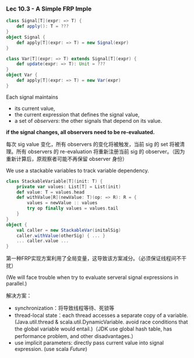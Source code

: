 ### Lec 10.3 - A Simple FRP Imple

```scala
class Signal[T](expr: => T) {
    def apply(): T = ???
}
object Signal {
    def apply[T](expr: => T) = new Signal(expr)
}

class Var[T](expr: => T) extends Signal[T](expr) {
    def update(expr: => T): Unit = ???
}
object Var {
    def apply[T](expr: => T) = new Var(expr)
}
```



Each signal maintains

- its current value,
- the current expression that defines the signal value,
- a set of *observers*: the other signals that depend on its value.

**if the signal changes, all observers need to be re-evaluated.**



每次 sig value 变化，所有 observers 的变化将被触发，当前 sig 的 set 将被清理。所有 observers 的 re-evaluation 将重新注册当前 sig 的 observer。（因为重新计算后，原观察者可能不再保留 observer 身份）



We use a stackable variables to track variable dependency.

```scala
class StackableVariable[T](init: T) {
    private var values: List[T] = List(init)
    def value: T = values.head
    def withValue[R](newValue: T)(op: => R): R = {
        values = newValue :: values
        try op finally values = values.tail
    }
}
object {
    val caller = new StackableVar(initalSig)
    caller.withValue(otherSig) { ... }
    ... caller.value ...
}
```



第一种FRP实现方案利用了全局变量，这导致该方案减分。（必须保证线程间不干扰）

(We will face trouble when try to evaluate serveral signal expressions in parallel.)

解决方案：

- synchronization：将导致线程等待、死锁等
- thread-local state：each thread accesses a separate copy of a variable. (Java.util.thread & scala.util.DynamicVariable. avoid race conditions that the global variable would entail.)（JDK use global hash table, has performance problem, and other disadvantages.）
- use implicit parameters: directly pass current value into signal expression. (use scala *Future*)






